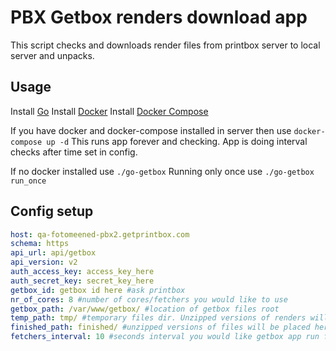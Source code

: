# PBX Getbox renders download app

This script checks and downloads render files from printbox server to local server and unpacks.

## Usage

Install [Go](https://golang.org/doc/install)
Install [Docker](https://docs.docker.com/install/)
Install [Docker Compose](https://docs.docker.com/compose/install/)

If you have docker and docker-compose installed in server then use ```docker-compose up -d```
This runs app forever and checking. App is doing interval checks after time set in config.

If no docker installed use ```./go-getbox```
Running only once use ```./go-getbox run_once```

## Config setup

```yml
host: qa-fotomeened-pbx2.getprintbox.com
schema: https
api_url: api/getbox
api_version: v2
auth_access_key: access_key_here
auth_secret_key: secret_key_here
getbox_id: getbox id here #ask printbox
nr_of_cores: 8 #number of cores/fetchers you would like to use
getbox_path: /var/www/getbox/ #location of getbox files root
temp_path: tmp/ #temporary files dir. Unzipped versions of renders will be downloaded here
finished_path: finished/ #unzipped versions of files will be placed here
fetchers_interval: 10 #seconds interval you would like getbox app run fetchers
```